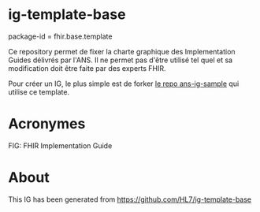 # ig-template-base
package-id = fhir.base.template

Ce repository permet de fixer la charte graphique des Implementation Guides délivrés par l'ANS.
Il ne permet pas d'être utilisé tel quel et sa modification doit être faite par des experts FHIR.

Pour créer un IG, le plus simple est de forker [le repo ans-ig-sample](https://github.com/ansforge/FIG_ans-ig-sample) qui utilise ce template.

# Acronymes
FIG: FHIR Implementation Guide


# About
This IG has been generated from https://github.com/HL7/ig-template-base
